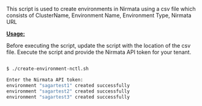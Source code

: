 This script is used to create environments in Nirmata using a csv file which consists of ClusterName, Environment Name, Environment Type, Nirmata URL

<ins>**Usage:**</ins>

Before executing the script, update the script with the location of the csv file. Execute the script and provide the Nirmata API token for your tenant. 

```sh

$ ./create-environment-nctl.sh

Enter the Nirmata API token:
environment "sagartest1" created successfully
environment "sagartest2" created successfully
environment "sagartest3" created successfully

```

